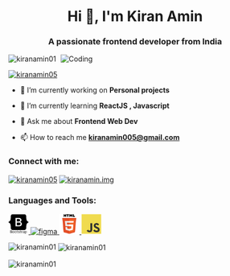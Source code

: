 <h1 align="center">Hi 👋, I'm Kiran Amin</h1>
<h3 align="center">A passionate frontend developer from India</h3>
<img align="right" alt="Coding" width="400" src="https://miro.medium.com/max/720/1*zVnWJtyGOX_kUIDm6ccCfQ.gif"</img>

<p align="left"> <img src="https://komarev.com/ghpvc/?username=kiranamin01&label=Profile%20views&color=0e75b6&style=flat" alt="kiranamin01" /> </p>

<p align="left"> <a href="https://twitter.com/kiranamin05" target="blank"><img src="https://img.shields.io/twitter/follow/kiranamin05?logo=twitter&style=for-the-badge" alt="kiranamin05" /></a> </p>

- 🔭 I’m currently working on **Personal projects**

- 🌱 I’m currently learning **ReactJS , Javascript**

- 💬 Ask me about **Frontend Web Dev**

- 📫 How to reach me **kiranamin005@gmail.com**

<h3 align="left">Connect with me:</h3>
<p align="left">
<a href="https://twitter.com/kiranamin05" target="blank"><img align="center" src="https://raw.githubusercontent.com/rahuldkjain/github-profile-readme-generator/master/src/images/icons/Social/twitter.svg" alt="kiranamin05" height="30" width="40" /></a>
<a href="https://instagram.com/kiranamin.img" target="blank"><img align="center" src="https://raw.githubusercontent.com/rahuldkjain/github-profile-readme-generator/master/src/images/icons/Social/instagram.svg" alt="kiranamin.img" height="30" width="40" /></a>
</p>

<h3 align="left">Languages and Tools:</h3>
<p align="left"> <a href="https://getbootstrap.com" target="_blank" rel="noreferrer"> <img src="https://raw.githubusercontent.com/devicons/devicon/master/icons/bootstrap/bootstrap-plain-wordmark.svg" alt="bootstrap" width="40" height="40"/> </a> <a href="https://www.figma.com/" target="_blank" rel="noreferrer"> <img src="https://www.vectorlogo.zone/logos/figma/figma-icon.svg" alt="figma" width="40" height="40"/> </a> <a href="https://www.w3.org/html/" target="_blank" rel="noreferrer"> <img src="https://raw.githubusercontent.com/devicons/devicon/master/icons/html5/html5-original-wordmark.svg" alt="html5" width="40" height="40"/> </a> <a href="https://developer.mozilla.org/en-US/docs/Web/JavaScript" target="_blank" rel="noreferrer"> <img src="https://raw.githubusercontent.com/devicons/devicon/master/icons/javascript/javascript-original.svg" alt="javascript" width="40" height="40"/> </a> </p>

<p><img align="left" src="https://github-readme-stats.vercel.app/api/top-langs?username=kiranamin01&show_icons=true&locale=en&layout=compact" alt="kiranamin01" /></p>

<p>&nbsp;<img align="center" src="https://github-readme-stats.vercel.app/api?username=kiranamin01&show_icons=true&locale=en" alt="kiranamin01" /></p>

<p><img align="center" src="https://github-readme-streak-stats.herokuapp.com/?user=kiranamin01&" alt="kiranamin01" /></p>

